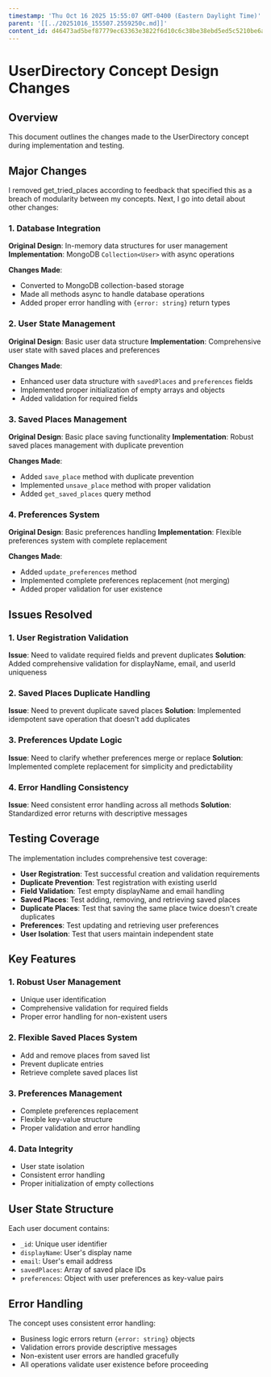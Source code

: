 ```yaml
---
timestamp: 'Thu Oct 16 2025 15:55:07 GMT-0400 (Eastern Daylight Time)'
parent: '[[../20251016_155507.2559250c.md]]'
content_id: d46473ad5bef87779ec63363e3822f6d10c6c38be38ebd5ed5c5210be6a3609d
---
```


# UserDirectory Concept Design Changes

## Overview

This document outlines the changes made to the UserDirectory concept during implementation and testing.

## Major Changes

I removed get\_tried\_places according to feedback that specified this as a breach of modularity between my concepts. Next, I go into detail about other changes:

### 1. Database Integration

**Original Design**: In-memory data structures for user management
**Implementation**: MongoDB `Collection<User>` with async operations

**Changes Made**:

* Converted to MongoDB collection-based storage
* Made all methods async to handle database operations
* Added proper error handling with `{error: string}` return types

### 2. User State Management

**Original Design**: Basic user data structure
**Implementation**: Comprehensive user state with saved places and preferences

**Changes Made**:

* Enhanced user data structure with `savedPlaces` and `preferences` fields
* Implemented proper initialization of empty arrays and objects
* Added validation for required fields

### 3. Saved Places Management

**Original Design**: Basic place saving functionality
**Implementation**: Robust saved places management with duplicate prevention

**Changes Made**:

* Added `save_place` method with duplicate prevention
* Implemented `unsave_place` method with proper validation
* Added `get_saved_places` query method

### 4. Preferences System

**Original Design**: Basic preferences handling
**Implementation**: Flexible preferences system with complete replacement

**Changes Made**:

* Added `update_preferences` method
* Implemented complete preferences replacement (not merging)
* Added proper validation for user existence

## Issues Resolved

### 1. User Registration Validation

**Issue**: Need to validate required fields and prevent duplicates
**Solution**: Added comprehensive validation for displayName, email, and userId uniqueness

### 2. Saved Places Duplicate Handling

**Issue**: Need to prevent duplicate saved places
**Solution**: Implemented idempotent save operation that doesn't add duplicates

### 3. Preferences Update Logic

**Issue**: Need to clarify whether preferences merge or replace
**Solution**: Implemented complete replacement for simplicity and predictability

### 4. Error Handling Consistency

**Issue**: Need consistent error handling across all methods
**Solution**: Standardized error returns with descriptive messages

## Testing Coverage

The implementation includes comprehensive test coverage:

* **User Registration**: Test successful creation and validation requirements
* **Duplicate Prevention**: Test registration with existing userId
* **Field Validation**: Test empty displayName and email handling
* **Saved Places**: Test adding, removing, and retrieving saved places
* **Duplicate Places**: Test that saving the same place twice doesn't create duplicates
* **Preferences**: Test updating and retrieving user preferences
* **User Isolation**: Test that users maintain independent state

## Key Features

### 1. Robust User Management

* Unique user identification
* Comprehensive validation for required fields
* Proper error handling for non-existent users

### 2. Flexible Saved Places System

* Add and remove places from saved list
* Prevent duplicate entries
* Retrieve complete saved places list

### 3. Preferences Management

* Complete preferences replacement
* Flexible key-value structure
* Proper validation and error handling

### 4. Data Integrity

* User state isolation
* Consistent error handling
* Proper initialization of empty collections

## User State Structure

Each user document contains:

* `_id`: Unique user identifier
* `displayName`: User's display name
* `email`: User's email address
* `savedPlaces`: Array of saved place IDs
* `preferences`: Object with user preferences as key-value pairs

## Error Handling

The concept uses consistent error handling:

* Business logic errors return `{error: string}` objects
* Validation errors provide descriptive messages
* Non-existent user errors are handled gracefully
* All operations validate user existence before proceeding
